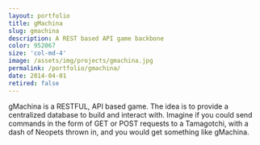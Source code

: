 ```yaml
---
layout: portfolio
title: gMachina
slug: gmachina
description: A REST based API game backbone
color: 952067
size: 'col-md-4'
image: /assets/img/projects/gmachina.jpg
permalink: /portfolio/gmachina/
date: 2014-04-01
retired: false
---
```


gMachina is a RESTFUL, API based game. The idea is to provide a centralized database to build and interact with. Imagine if you could send commands in the form of GET or POST requests to a Tamagotchi, with a dash of Neopets thrown in, and you would get something like gMachina.
